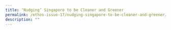 ```yaml
---
title: ‘Nudging’ Singapore to be Cleaner and Greener
permalink: /ethos-issue-17/nudging-singapore-to-be-cleaner-and-greener/
description: ""
---
```

